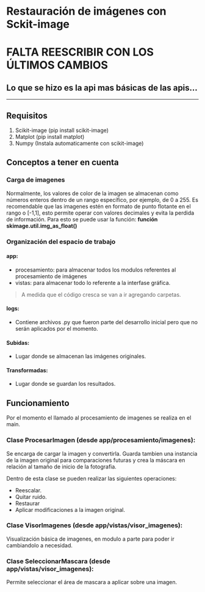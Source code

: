 # Restauración de imágenes con Sckit-image

# **FALTA REESCRIBIR CON LOS ÚLTIMOS CAMBIOS**

## Lo que se hizo es la api mas básicas de las apis... 

-----------------------------------------------

## Requisitos

1. Scikit-image (pip install scikit-image)
2. Matplot (pip install matplot)
3. Numpy (Instala automaticamente con scikit-image)

## Conceptos a tener en cuenta

### Carga de imagenes

Normalmente, los valores de color de la imagen se almacenan como números enteros dentro de un rango específico, por ejemplo, de 0 a 255. 
Es recomendable que las imagenes estén en formato de punto flotante en el rango o [-1,1], esto permite operar con valores decimales y evita la perdida de información. 
Para esto se puede usar la función: **función skimage.util.img_as_float()**

### Organización del espacio de trabajo

#### app:
* procesamiento: para almacenar todos los modulos referentes al procesamiento de imágenes
* vistas: para almacenar todo lo referente a la interfase gráfica. 

> A medida que el código cresca se van a ir agregando carpetas.

#### logs: 

* Contiene archivos .py que fueron parte del desarrollo inicial pero que no serán aplicados por el momento. 

#### Subidas: 

* Lugar donde se almacenan las imágenes originales. 

#### Transformadas: 

* Lugar donde se guardan los resultados. 

## Funcionamiento

Por el momento el llamado al procesamiento de imagenes se realiza en el main. 

### Clase **ProcesarImagen** (desde app/procesamiento/imagenes): 

Se encarga de cargar la imagen y convertirla. Guarda tambien una instancia de la imagen original para comparaciones futuras y crea la máscara en relación al tamaño de inicio de la fotografia. 

Dentro de esta clase se pueden realizar las siguientes operaciones: 

* Reescalar.
* Quitar ruido.
* Restaurar
* Aplicar modificaciones a la imagen original. 

### Clase **VisorImagenes** (desde app/vistas/visor_imagenes):

Visualización básica de imagenes, en modulo a parte para poder ir cambiandolo a necesidad. 

### Clase **SeleccionarMascara** (desde app/vistas/visor_imagenes):

Permite seleccionar el área de mascara a aplicar sobre una imagen.  


